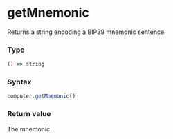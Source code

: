 # getMnemonic

Returns a string encoding a BIP39 mnemonic sentence.

### Type
```ts
() => string
```

### Syntax
```js
computer.getMnemonic()
```

### Return value

The mnemonic.
